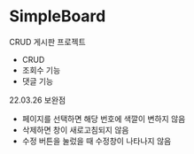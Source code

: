 # SimpleBoard
CRUD 게시판 프로젝트
- CRUD
- 조회수 기능
- 댓글 기능

22.03.26 보완점
- 페이지를 선택하면 해당 번호에 색깔이 변하지 않음
- 삭제하면 창이 새로고침되지 않음
- 수정 버튼을 눌렀을 때 수정창이 나타나지 않음
